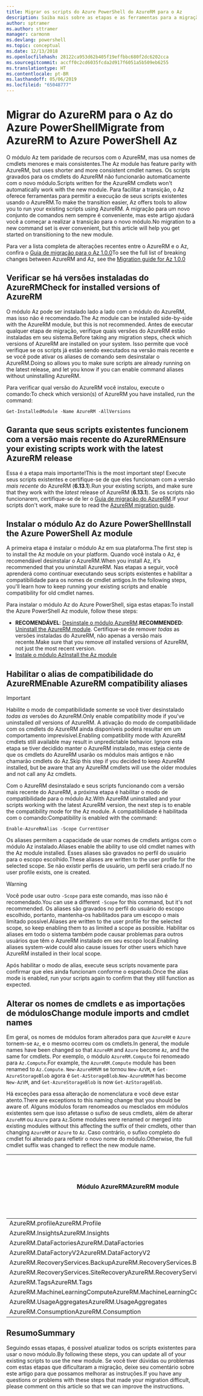 ```yaml
---
title: Migrar os scripts do Azure PowerShell do AzureRM para o Az
description: Saiba mais sobre as etapas e as ferramentas para a migração de scripts do módulo AzureRM para o novo módulo Az.
author: sptramer
ms.author: sttramer
manager: carmonm
ms.devlang: powershell
ms.topic: conceptual
ms.date: 12/13/2018
ms.openlocfilehash: 28122ca953d62b405f19effbbc680f2dc6202cca
ms.sourcegitcommit: accff0c2cd6035fcda2d917f6051a5b509eb6255
ms.translationtype: HT
ms.contentlocale: pt-BR
ms.lasthandoff: 05/06/2019
ms.locfileid: "65048777"
---
```

# <a name="migrate-from-azurerm-to-azure-powershell-az"></a><span data-ttu-id="851ae-103">Migrar do AzureRM para o Az do Azure PowerShell</span><span class="sxs-lookup"><span data-stu-id="851ae-103">Migrate from AzureRM to Azure PowerShell Az</span></span>

<span data-ttu-id="851ae-104">O módulo Az tem paridade de recursos com o AzureRM, mas usa nomes de cmdlets menores e mais consistentes.</span><span class="sxs-lookup"><span data-stu-id="851ae-104">The Az module has feature parity with AzureRM, but uses shorter and more consistent cmdlet names.</span></span>
<span data-ttu-id="851ae-105">Os scripts gravados para os cmdlets do AzureRM não funcionarão automaticamente com o novo módulo.</span><span class="sxs-lookup"><span data-stu-id="851ae-105">Scripts written for the AzureRM cmdlets won't automatically work with the new module.</span></span> <span data-ttu-id="851ae-106">Para facilitar a transição, o Az oferece ferramentas para permitir a execução de seus scripts existentes usando o AzureRM.</span><span class="sxs-lookup"><span data-stu-id="851ae-106">To make the transition easier, Az offers tools to allow you to run your existing scripts using AzureRM.</span></span> <span data-ttu-id="851ae-107">A migração para um novo conjunto de comandos nem sempre é conveniente, mas este artigo ajudará você a começar a realizar a transição para o novo módulo.</span><span class="sxs-lookup"><span data-stu-id="851ae-107">No migration to a new command set is ever convenient, but this article will help you get started on transitioning to the new module.</span></span>

<span data-ttu-id="851ae-108">Para ver a lista completa de alterações recentes entre o AzureRM e o Az, confira o [Guia de migração para o Az 1.0.0](migrate-az-1.0.0.md)</span><span class="sxs-lookup"><span data-stu-id="851ae-108">To see the full list of breaking changes between AzureRM and Az, see the [Migration guide for Az 1.0.0](migrate-az-1.0.0.md)</span></span>

## <a name="check-for-installed-versions-of-azurerm"></a><span data-ttu-id="851ae-109">Verificar se há versões instaladas do AzureRM</span><span class="sxs-lookup"><span data-stu-id="851ae-109">Check for installed versions of AzureRM</span></span>

<span data-ttu-id="851ae-110">O módulo Az pode ser instalado lado a lado com o módulo do AzureRM, mas isso não é recomendado.</span><span class="sxs-lookup"><span data-stu-id="851ae-110">The Az module can be installed side-by-side with the AzureRM module, but this is not recommended.</span></span> <span data-ttu-id="851ae-111">Antes de executar qualquer etapa de migração, verifique quais versões do AzureRM estão instaladas em seu sistema.</span><span class="sxs-lookup"><span data-stu-id="851ae-111">Before taking any migration steps, check which versions of AzureRM are installed on your system.</span></span> <span data-ttu-id="851ae-112">Isso permite que você verifique se os scripts já estão sendo executados na versão mais recente e se você pode ativar os aliases de comando sem desinstalar o AzureRM.</span><span class="sxs-lookup"><span data-stu-id="851ae-112">Doing so allows you to make sure scripts are already running on the latest release, and let you know if you can enable command aliases without uninstalling AzureRM.</span></span>

<span data-ttu-id="851ae-113">Para verificar qual versão do AzureRM você instalou, execute o comando:</span><span class="sxs-lookup"><span data-stu-id="851ae-113">To check which version(s) of AzureRM you have installed, run the command:</span></span>

```powershell-interactive
Get-InstalledModule -Name AzureRM -AllVersions
```

## <a name="ensure-your-existing-scripts-work-with-the-latest-azurerm-release"></a><span data-ttu-id="851ae-114">Garanta que seus scripts existentes funcionem com a versão mais recente do AzureRM</span><span class="sxs-lookup"><span data-stu-id="851ae-114">Ensure your existing scripts work with the latest AzureRM release</span></span>

<span data-ttu-id="851ae-115">Essa é a etapa mais importante!</span><span class="sxs-lookup"><span data-stu-id="851ae-115">This is the most important step!</span></span> <span data-ttu-id="851ae-116">Execute seus scripts existentes e certifique-se de que eles funcionam com a versão _mais recente_ do AzureRM (__6.13.1__).</span><span class="sxs-lookup"><span data-stu-id="851ae-116">Run your existing scripts, and make sure that they work with the _latest_ release of AzureRM (__6.13.1__).</span></span> <span data-ttu-id="851ae-117">Se os scripts não funcionarem, certifique-se de ler o [Guia de migração do AzureRM](/powershell/azure/azurerm/migration-guide.6.0.0).</span><span class="sxs-lookup"><span data-stu-id="851ae-117">If your scripts don't work, make sure to read the [AzureRM migration guide](/powershell/azure/azurerm/migration-guide.6.0.0).</span></span>

## <a name="install-the-azure-powershell-az-module"></a><span data-ttu-id="851ae-118">Instalar o módulo Az do Azure PowerShell</span><span class="sxs-lookup"><span data-stu-id="851ae-118">Install the Azure PowerShell Az module</span></span>

<span data-ttu-id="851ae-119">A primeira etapa é instalar o módulo Az em sua plataforma.</span><span class="sxs-lookup"><span data-stu-id="851ae-119">The first step is to install the Az module on your platform.</span></span> <span data-ttu-id="851ae-120">Quando você instala o Az, é recomendável desinstalar o AzureRM.</span><span class="sxs-lookup"><span data-stu-id="851ae-120">When you install Az, it's recommended that you uninstall AzureRM.</span></span> <span data-ttu-id="851ae-121">Nas etapas a seguir, você aprenderá como continuar executando seus scripts existentes e habilitar a compatibilidade para os nomes de cmdlet antigos.</span><span class="sxs-lookup"><span data-stu-id="851ae-121">In the following steps, you'll learn how to keep running your existing scripts and enable compatibility for old cmdlet names.</span></span>

<span data-ttu-id="851ae-122">Para instalar o módulo Az do Azure PowerShell, siga estas etapas:</span><span class="sxs-lookup"><span data-stu-id="851ae-122">To install the Azure PowerShell Az module, follow these steps:</span></span>

* <span data-ttu-id="851ae-123">__RECOMENDÁVEL__: [Desinstale o módulo AzureRM](/powershell/azure/uninstall-az-ps#uninstall-the-azurerm-module).</span><span class="sxs-lookup"><span data-stu-id="851ae-123">__RECOMMENDED__: [Uninstall the AzureRM module](/powershell/azure/uninstall-az-ps#uninstall-the-azurerm-module).</span></span>
  <span data-ttu-id="851ae-124">Certifique-se de remover _todas_ as versões instaladas do AzureRM, não apenas a versão mais recente.</span><span class="sxs-lookup"><span data-stu-id="851ae-124">Make sure that you remove _all_ installed versions of AzureRM, not just the most recent version.</span></span>
* [<span data-ttu-id="851ae-125">Instale o módulo Az</span><span class="sxs-lookup"><span data-stu-id="851ae-125">Install the Az module</span></span>](install-az-ps.md)

## <a name="a-namealiasesenable-azurerm-compatibility-aliases"></a><span data-ttu-id="851ae-126"><a name="aliases"/>Habilitar o alias de compatibilidade do AzureRM</span><span class="sxs-lookup"><span data-stu-id="851ae-126"><a name="aliases"/>Enable AzureRM compatibility aliases</span></span> 

> [!IMPORTANT]
>
> <span data-ttu-id="851ae-127">Habilite o modo de compatibilidade somente se você tiver desinstalado _todas as_ versões do AzureRM.</span><span class="sxs-lookup"><span data-stu-id="851ae-127">Only enable compatibility mode if you've uninstalled _all_ versions of AzureRM.</span></span> <span data-ttu-id="851ae-128">A ativação do modo de compatibilidade com os cmdlets do AzureRM ainda disponíveis poderá resultar em um comportamento imprevisível.</span><span class="sxs-lookup"><span data-stu-id="851ae-128">Enabling compatibility mode with AzureRM cmdlets still available may result in unpredictable behavior.</span></span> <span data-ttu-id="851ae-129">Ignore esta etapa se tiver decidido manter o AzureRM instalado, mas esteja ciente de que os cmdlets do AzureRM usarão os módulos mais antigos e não chamarão cmdlets do Az.</span><span class="sxs-lookup"><span data-stu-id="851ae-129">Skip this step if you decided to keep AzureRM installed, but be aware that any AzureRM cmdlets will use the older modules and not call any Az cmdlets.</span></span>

<span data-ttu-id="851ae-130">Com o AzureRM desinstalado e seus scripts funcionando com a versão mais recente do AzureRM, a próxima etapa é habilitar o modo de compatibilidade para o módulo Az.</span><span class="sxs-lookup"><span data-stu-id="851ae-130">With AzureRM uninstalled and your scripts working with the latest AzureRM version, the next step is to enable the compatibility mode for the Az module.</span></span> <span data-ttu-id="851ae-131">A compatibilidade é habilitada com o comando:</span><span class="sxs-lookup"><span data-stu-id="851ae-131">Compatibility is enabled with the command:</span></span>

```powershell-interactive
Enable-AzureRmAlias -Scope CurrentUser
```

<span data-ttu-id="851ae-132">Os aliases permitem a capacidade de usar nomes de cmdlets antigos com o módulo Az instalado.</span><span class="sxs-lookup"><span data-stu-id="851ae-132">Aliases enable the ability to use old cmdlet names with the Az module installed.</span></span> <span data-ttu-id="851ae-133">Esses aliases são gravados no perfil do usuário para o escopo escolhido.</span><span class="sxs-lookup"><span data-stu-id="851ae-133">These aliases are written to the user profile for the selected scope.</span></span> <span data-ttu-id="851ae-134">Se não existir perfis de usuário, um perfil será criado.</span><span class="sxs-lookup"><span data-stu-id="851ae-134">If no user profile exists, one is created.</span></span>

> [!WARNING]
>
> <span data-ttu-id="851ae-135">Você pode usar outro `-Scope` para este comando, mas isso não é recomendado.</span><span class="sxs-lookup"><span data-stu-id="851ae-135">You can use a different `-Scope` for this command, but it's not recommended.</span></span> <span data-ttu-id="851ae-136">Os aliases são gravados no perfil do usuário do escopo escolhido, portanto, mantenha-os habilitados para um escopo o mais limitado possível.</span><span class="sxs-lookup"><span data-stu-id="851ae-136">Aliases are written to the user profile for the selected scope, so keep enabling them to as limited a scope as possible.</span></span> <span data-ttu-id="851ae-137">Habilitar os aliases em todo o sistema também pode causar problemas para outros usuários que têm o AzureRM instalado em seu escopo local.</span><span class="sxs-lookup"><span data-stu-id="851ae-137">Enabling aliases system-wide could also cause issues for other users which have AzureRM installed in their local scope.</span></span>

<span data-ttu-id="851ae-138">Após habilitar o modo de alias, execute seus scripts novamente para confirmar que eles ainda funcionam conforme o esperado.</span><span class="sxs-lookup"><span data-stu-id="851ae-138">Once the alias mode is enabled, run your scripts again to confirm that they still function as expected.</span></span> 

## <a name="change-module-imports-and-cmdlet-names"></a><span data-ttu-id="851ae-139">Alterar os nomes de cmdlets e as importações de módulos</span><span class="sxs-lookup"><span data-stu-id="851ae-139">Change module imports and cmdlet names</span></span>

<span data-ttu-id="851ae-140">Em geral, os nomes de módulos foram alterados para que `AzureRM` e `Azure` tornem-se `Az`, e o mesmo ocorreu com os cmdlets.</span><span class="sxs-lookup"><span data-stu-id="851ae-140">In general, the module names have been changed so that `AzureRM` and `Azure` become `Az`, and the same for cmdlets.</span></span>
<span data-ttu-id="851ae-141">Por exemplo, o módulo `AzureRM.Compute` foi renomeado para `Az.Compute`.</span><span class="sxs-lookup"><span data-stu-id="851ae-141">For example, the `AzureRM.Compute` module has been renamed to `Az.Compute`.</span></span> <span data-ttu-id="851ae-142">`New-AzureRMVM` se tornou `New-AzVM`, e `Get-AzureStorageBlob` agora é `Get-AzStorageBlob`.</span><span class="sxs-lookup"><span data-stu-id="851ae-142">`New-AzureRMVM` has become `New-AzVM`, and `Get-AzureStorageBlob` is now `Get-AzStorageBlob`.</span></span>

<span data-ttu-id="851ae-143">Há exceções para essa alteração de nomenclatura e você deve estar atento.</span><span class="sxs-lookup"><span data-stu-id="851ae-143">There are exceptions to this naming change that you should be aware of.</span></span> <span data-ttu-id="851ae-144">Alguns módulos foram renomeados ou mesclados em módulos existentes sem que isso afetasse o sufixo de seus cmdlets, além de alterar `AzureRM` ou `Azure` para `Az`.</span><span class="sxs-lookup"><span data-stu-id="851ae-144">Some modules were renamed or merged into existing modules without this affecting the suffix of their cmdlets, other than changing `AzureRM` or `Azure` to `Az`.</span></span> <span data-ttu-id="851ae-145">Caso contrário, o sufixo completo do cmdlet foi alterado para refletir o novo nome do módulo.</span><span class="sxs-lookup"><span data-stu-id="851ae-145">Otherwise, the full cmdlet suffix was changed to reflect the new module name.</span></span>

| <span data-ttu-id="851ae-146">Módulo AzureRM</span><span class="sxs-lookup"><span data-stu-id="851ae-146">AzureRM module</span></span> | <span data-ttu-id="851ae-147">Módulo Az</span><span class="sxs-lookup"><span data-stu-id="851ae-147">Az module</span></span> | <span data-ttu-id="851ae-148">O sufixo do cmdlet foi alterado?</span><span class="sxs-lookup"><span data-stu-id="851ae-148">Cmdlet suffix changed?</span></span> |
|----------------|-----------|------------------------|
| <span data-ttu-id="851ae-149">AzureRM.profile</span><span class="sxs-lookup"><span data-stu-id="851ae-149">AzureRM.Profile</span></span> | <span data-ttu-id="851ae-150">Az.Accounts</span><span class="sxs-lookup"><span data-stu-id="851ae-150">Az.Accounts</span></span> | <span data-ttu-id="851ae-151">Sim</span><span class="sxs-lookup"><span data-stu-id="851ae-151">Yes</span></span> |
| <span data-ttu-id="851ae-152">AzureRM.Insights</span><span class="sxs-lookup"><span data-stu-id="851ae-152">AzureRM.Insights</span></span> | <span data-ttu-id="851ae-153">Az.Monitor</span><span class="sxs-lookup"><span data-stu-id="851ae-153">Az.Monitor</span></span> | <span data-ttu-id="851ae-154">Sim</span><span class="sxs-lookup"><span data-stu-id="851ae-154">Yes</span></span> |
| <span data-ttu-id="851ae-155">AzureRM.DataFactories</span><span class="sxs-lookup"><span data-stu-id="851ae-155">AzureRM.DataFactories</span></span> | <span data-ttu-id="851ae-156">Az.DataFactory</span><span class="sxs-lookup"><span data-stu-id="851ae-156">Az.DataFactory</span></span> | <span data-ttu-id="851ae-157">Sim</span><span class="sxs-lookup"><span data-stu-id="851ae-157">Yes</span></span> |
| <span data-ttu-id="851ae-158">AzureRM.DataFactoryV2</span><span class="sxs-lookup"><span data-stu-id="851ae-158">AzureRM.DataFactoryV2</span></span> | <span data-ttu-id="851ae-159">Az.DataFactory</span><span class="sxs-lookup"><span data-stu-id="851ae-159">Az.DataFactory</span></span> | <span data-ttu-id="851ae-160">Sim</span><span class="sxs-lookup"><span data-stu-id="851ae-160">Yes</span></span> |
| <span data-ttu-id="851ae-161">AzureRM.RecoveryServices.Backup</span><span class="sxs-lookup"><span data-stu-id="851ae-161">AzureRM.RecoveryServices.Backup</span></span> | <span data-ttu-id="851ae-162">Az.RecoveryServices</span><span class="sxs-lookup"><span data-stu-id="851ae-162">Az.RecoveryServices</span></span> | <span data-ttu-id="851ae-163">Não </span><span class="sxs-lookup"><span data-stu-id="851ae-163">No</span></span> |
| <span data-ttu-id="851ae-164">AzureRM.RecoveryServices.SiteRecovery</span><span class="sxs-lookup"><span data-stu-id="851ae-164">AzureRM.RecoveryServices.SiteRecovery</span></span> | <span data-ttu-id="851ae-165">Az.RecoveryServices</span><span class="sxs-lookup"><span data-stu-id="851ae-165">Az.RecoveryServices</span></span> | <span data-ttu-id="851ae-166">Não </span><span class="sxs-lookup"><span data-stu-id="851ae-166">No</span></span> |
| <span data-ttu-id="851ae-167">AzureRM.Tags</span><span class="sxs-lookup"><span data-stu-id="851ae-167">AzureRM.Tags</span></span> | <span data-ttu-id="851ae-168">Az.Resources</span><span class="sxs-lookup"><span data-stu-id="851ae-168">Az.Resources</span></span> | <span data-ttu-id="851ae-169">Não </span><span class="sxs-lookup"><span data-stu-id="851ae-169">No</span></span> |
| <span data-ttu-id="851ae-170">AzureRM.MachineLearningCompute</span><span class="sxs-lookup"><span data-stu-id="851ae-170">AzureRM.MachineLearningCompute</span></span> | <span data-ttu-id="851ae-171">Az.MachineLearning</span><span class="sxs-lookup"><span data-stu-id="851ae-171">Az.MachineLearning</span></span> | <span data-ttu-id="851ae-172">Não </span><span class="sxs-lookup"><span data-stu-id="851ae-172">No</span></span> |
| <span data-ttu-id="851ae-173">AzureRM.UsageAggregates</span><span class="sxs-lookup"><span data-stu-id="851ae-173">AzureRM.UsageAggregates</span></span> | <span data-ttu-id="851ae-174">Az.Billing</span><span class="sxs-lookup"><span data-stu-id="851ae-174">Az.Billing</span></span> | <span data-ttu-id="851ae-175">Não </span><span class="sxs-lookup"><span data-stu-id="851ae-175">No</span></span> |
| <span data-ttu-id="851ae-176">AzureRM.Consumption</span><span class="sxs-lookup"><span data-stu-id="851ae-176">AzureRM.Consumption</span></span> | <span data-ttu-id="851ae-177">Az.Billing</span><span class="sxs-lookup"><span data-stu-id="851ae-177">Az.Billing</span></span> | <span data-ttu-id="851ae-178">Não </span><span class="sxs-lookup"><span data-stu-id="851ae-178">No</span></span> |

## <a name="summary"></a><span data-ttu-id="851ae-179">Resumo</span><span class="sxs-lookup"><span data-stu-id="851ae-179">Summary</span></span>

<span data-ttu-id="851ae-180">Seguindo essas etapas, é possível atualizar todos os scripts existentes para usar o novo módulo.</span><span class="sxs-lookup"><span data-stu-id="851ae-180">By following these steps, you can update all of your existing scripts to use the new module.</span></span> <span data-ttu-id="851ae-181">Se você tiver dúvidas ou problemas com estas etapas que dificultaram a migração, deixe seu comentário sobre este artigo para que possamos melhorar as instruções.</span><span class="sxs-lookup"><span data-stu-id="851ae-181">If you have any questions or problems with these steps that made your migration difficult, please comment on this article so that we can improve the instructions.</span></span>
